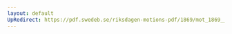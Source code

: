 ```yaml
---
layout: default
UpRedirect: https://pdf.swedeb.se/riksdagen-motions-pdf/1869/mot_1869__ak__00323.pdf
---
```

